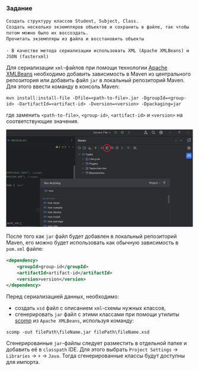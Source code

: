 ### Задание
```
Создать структуру классов Student, Subject, Class.  
Создать несколько экземпляров объектов и сохранить в файле, так чтобы потом можно было их воссоздать. 
Прочитать экземпляры из файла и восстановить объекты

- В качестве метода сериализации использовать XML (Apache XMLBeans) и JSON (fasterxml)  
```



Для сериализации `xml`-файлов при помощи технологии [Apache XMLBeans](https://xmlbeans.apache.org/) необходимо добавить зависимость в Maven из центрального репозитория или добавить файл `jar` в локальный репозиторий Maven.  
Для этого ввести команду в консоль Maven:

```
mvn install:install-file -Dfile=<path-to-file>.jar -DgroupId=<group-id> -DartifactId=<artifact-id> -Dversion=<version> -Dpackaging=jar
```
где заменить `<path-to-file>`, `<group-id>`, `<artifact-id>` и `<version>` на соответствующие значения.

![img.png](img_1.png)

После того как `jar` файл будет добавлен в локальный репозиторий Maven, его можно будет использовать как обычную зависимость в `pom.xml` файле:

```xml
<dependency>  
    <groupId>group-id</groupId>  
    <artifactId>artifact-id</artifactId>  
    <version>version</version>
</dependency>
```

Перед сериализацией данных, необходимо:
- создать `xsd` файл с описанием `xml`-схемы нужных классов,
- сгенерировать `jar` файл с этими классами при помощи утилиты [scomp](https://xmlbeans.apache.org/guide/Tools.html#scomp) из `Apache XMLBeans`, используя команду:

```
scomp -out filePath\fileName.jar filePath\fileName.xsd
```

Сгенерированные `jar`-файлы следует разместить в отдельной папке и добавить её в `classpath` IDE. Для этого выбрать `Project Settings` -> `Libraries` -> `+` -> `Java`. Тогда сгенерированные классы будут доступны для импорта.

